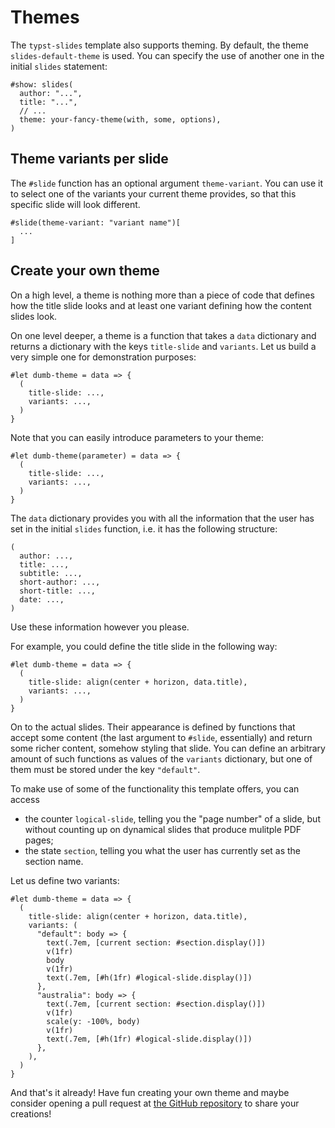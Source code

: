 # Themes
The `typst-slides` template also supports theming.
By default, the theme `slides-default-theme` is used.
You can specify the use of another one in the initial `slides` statement:
```typ
#show: slides(
  author: "...",
  title: "...",
  // ...
  theme: your-fancy-theme(with, some, options),
)
```

## Theme variants per slide
The `#slide` function has an optional argument `theme-variant`.
You can use it to select one of the variants your current theme provides, so
that this specific slide will look different.
```typ
#slide(theme-variant: "variant name")[
  ...
]
```

## Create your own theme
On a high level, a theme is nothing more than a piece of code that defines how
the title slide looks and at least one variant defining how the content slides
look.

On one level deeper, a theme is a function that takes a `data` dictionary and
returns a dictionary with the keys `title-slide` and `variants`.
Let us build a very simple one for demonstration purposes:
```typ
#let dumb-theme = data => {
  (
    title-slide: ...,
    variants: ...,
  )
}
```
Note that you can easily introduce parameters to your theme:
```typ
#let dumb-theme(parameter) = data => {
  (
    title-slide: ...,
    variants: ...,
  )
}
```

The `data` dictionary provides you with all the information that the user has
set in the initial `slides` function, i.e. it has the following structure:
```typ
(
  author: ...,
  title: ...,
  subtitle: ...,
  short-author: ...,
  short-title: ...,
  date: ...,
)
```
Use these information however you please.

For example, you could define the title slide in the following way:
```typ
#let dumb-theme = data => {
  (
    title-slide: align(center + horizon, data.title),
    variants: ...,
  )
}
```

On to the actual slides.
Their appearance is defined by functions that accept some content (the last
argument to `#slide`, essentially) and return some richer content, somehow
styling that slide.
You can define an arbitrary amount of such functions as values of the `variants`
dictionary, but one of them must be stored under the key `"default"`.

To make use of some of the functionality this template offers, you can access
- the counter `logical-slide`, telling you the "page number" of a slide, but
  without counting up on dynamical slides that produce mulitple PDF pages;
- the state `section`, telling you what the user has currently set as the
  section name.

Let us define two variants:
```typ
#let dumb-theme = data => {
  (
    title-slide: align(center + horizon, data.title),
    variants: (
      "default": body => {
        text(.7em, [current section: #section.display()])
        v(1fr)
        body
        v(1fr)
        text(.7em, [#h(1fr) #logical-slide.display()])
      },
      "australia": body => {
        text(.7em, [current section: #section.display()])
        v(1fr)
        scale(y: -100%, body)
        v(1fr)
        text(.7em, [#h(1fr) #logical-slide.display()])
      },
    ),
  )
}
```
And that's it already!
Have fun creating your own theme and maybe consider opening a pull request
at [the GitHub repository](https://github.com/andreasKroepelin/typst-slides)
to share your creations!